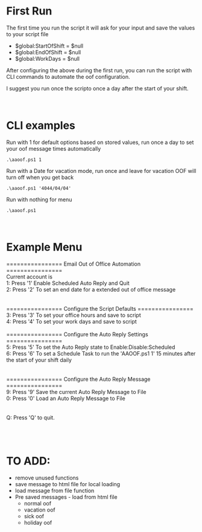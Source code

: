 ﻿# First Run
The first time you run the script it will ask for your input and save the values to your script file

- $global:StartOfShift = $null
- $global:EndOfShift = $null
- $global:WorkDays = $null

After configuring the above during the first run, you can run the script with CLI commands to automate the oof configuration.  

I suggest you run once the scripto once a day after the start of your shift.
<br><br><br>
# CLI examples

Run with 1 for default options based on stored values, run once a day to set your oof message times automatically

`.\aaoof.ps1 1`

Run with a Date for vacation mode, run once and leave for vacation OOF will turn off when you get back

`.\aaoof.ps1 '4044/04/04'`

Run with nothing for menu

`.\aaoof.ps1`
<br><br><br>
# Example Menu
================ Email Out of Office Automation ================  
Current account is  
1: Press '1' Enable Scheduled Auto Reply and Quit  
2: Press '2' To set an end date for a extended out of office message  
<br>
<br>
================ Configure the Script Defaults ================  
3: Press '3' To set your office hours and save to script  
4: Press '4' To set your work days and save to script 
<br>
<br>
================ Configure the Auto Reply Settings ================  
5: Press '5' To set the Auto Reply state to Enable:Disable:Scheduled  
6: Press '6' To set a Schedule Task to run the 'AAOOF.ps1 1' 15 minutes after the start of your shift daily  
<br>
<br>
================ Configure the Auto Reply Message ================  
9: Press '9' Save the current Auto Reply Message to File  
0: Press '0' Load an Auto Reply Message to File  
<br>
<br>
Q: Press 'Q' to quit.<br>
<br><br><br>
# TO ADD:

- remove unused functions
- save message to html file for local loading
- load message from file function
- Pre saved messages - load from html file
  - normal oof
  - vacation oof
  - sick oof
  - holiday oof
